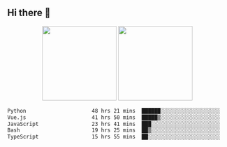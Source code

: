 ## Hi there 👋
<div align="center">
<span>  </span>
<img height="170px" src="https://github-readme-stats.vercel.app/api?username=bigQY&show_icons=true&count_private==true&v=3" /><span>        </span><img height="170px" src="https://github-readme-stats.vercel.app/api/top-langs/?username=bigQY&layout=compact&langs_count=8&v=3" />
<span>  </span>
</div>
<div align="center">

<!--START_SECTION:waka-->

```txt
Python                     48 hrs 21 mins  ██████░░░░░░░░░░░░░░░░░░░   23.98 %
Vue.js                     41 hrs 50 mins  █████▒░░░░░░░░░░░░░░░░░░░   20.75 %
JavaScript                 23 hrs 41 mins  ███░░░░░░░░░░░░░░░░░░░░░░   11.74 %
Bash                       19 hrs 25 mins  ██▒░░░░░░░░░░░░░░░░░░░░░░   09.63 %
TypeScript                 15 hrs 55 mins  ██░░░░░░░░░░░░░░░░░░░░░░░   07.89 %
```

<!--END_SECTION:waka-->
</div>
